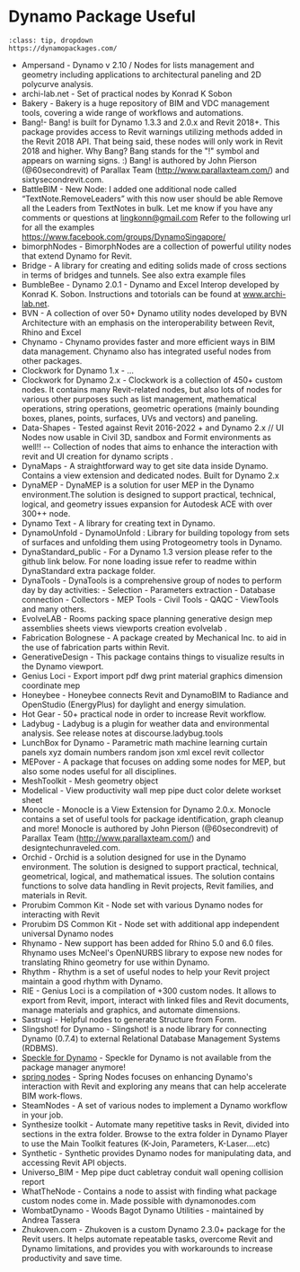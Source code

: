 
# Dynamo Package Useful

```{admonition} Dynamo Package Manager
:class: tip, dropdown
https://dynamopackages.com/
```

- Ampersand - Dynamo v 2.10 / Nodes for lists management and geometry including applications to architectural paneling and 2D polycurve analysis.
- archi-lab.net - Set of practical nodes by Konrad K Sobon
- Bakery - Bakery is a huge repository of BIM and VDC management tools, covering a wide range of workflows and automations. 
- Bang!- Bang! is built for Dynamo 1.3.3 and 2.0.x and Revit 2018+. This package provides access to Revit warnings utilizing methods added in the Revit 2018 API. That being said, these nodes will only work in Revit 2018 and higher. Why Bang? Bang stands for the "!" symbol and appears on warning signs. :) Bang! is authored by John Pierson (@60secondrevit) of Parallax Team (http://www.parallaxteam.com/) and sixtysecondrevit.com. 
- BattleBIM -  New Node: I added one additional node called “TextNote.RemoveLeaders” with this now user should be able Remove all the Leaders from TextNotes in bulk. Let me know if you have any comments or questions at lingkonn@gmail.com Refer to the following url for all the examples https://www.facebook.com/groups/DynamoSingapore/ 
- bimorphNodes - BimorphNodes are a collection of powerful utility nodes that extend Dynamo for Revit.
- Bridge - A library for creating and editing solids made of cross sections in terms of bridges and tunnels. See also extra example files
- BumbleBee - Dynamo 2.0.1 - Dynamo and Excel Interop developed by Konrad K. Sobon. Instructions and totorials can be found at www.archi-lab.net. 
- BVN - A collection of over 50+ Dynamo utility nodes developed by BVN Architecture with an emphasis on the interoperability between Revit, Rhino and Excel
- Chynamo - Chynamo provides faster and more efficient ways in BIM data management. Chynamo also has integrated useful nodes from other packages.
- Clockwork for Dynamo 1.x - ...
- Clockwork for Dynamo 2.x - Clockwork is a collection of 450+ custom nodes. It contains many Revit-related nodes, but also lots of nodes for various other purposes such as list management, mathematical operations, string operations, geometric operations (mainly bounding boxes, planes, points, surfaces, UVs and vectors) and paneling.
- Data-Shapes - Tested against Revit 2016-2022 + and Dynamo 2.x // UI Nodes now usable in Civil 3D, sandbox and Formit environments as well!! -- Collection of nodes that aims to enhance the interaction with revit and UI creation for dynamo scripts .
- DynaMaps - A straightforward way to get site data inside Dynamo. Contains a view extension and dedicated nodes. Built for Dynamo 2.x 
- DynaMEP - DynaMEP is a solution for user MEP in the Dynamo environment.The solution is designed to support practical, technical, logical, and geometry issues expansion for Autodesk ACE with over 300++ node. 
- Dynamo Text - A library for creating text in Dynamo. 
- DynamoUnfold - DynamoUnfold : Library for building topology from sets of surfaces and unfolding them using Protogeometry tools in Dynamo. 
- DynaStandard_public - For a Dynamo 1.3 version please refer to the github link below. For none loading issue refer to readme within DynaStandard extra package folder.
- DynaTools - DynaTools is a comprehensive group of nodes to perform day by day activities: - Selection - Parameters extraction - Database connection - Collectors - MEP Tools - Civil Tools - QAQC - ViewTools and many others. 
- EvolveLAB - Rooms packing space planning generative design mep assemblies sheets views viewports creation evolvelab .
- Fabrication Bolognese - A package created by Mechanical Inc. to aid in the use of fabrication parts within Revit.
- GenerativeDesign - This package contains things to visualize results in the Dynamo viewport. 
- Genius Loci - Export import pdf dwg print material graphics dimension coordinate mep 
- Honeybee - Honeybee connects Revit and DynamoBIM to Radiance and OpenStudio (EnergyPlus) for daylight and energy simulation.
- Hot Gear - 50+ practical node in order to increase Revit workflow. 
- Ladybug - Ladybug is a plugin for weather data and environmental analysis. See release notes at discourse.ladybug.tools 
- LunchBox for Dynamo - Parametric math machine learning curtain panels xyz domain numbers random json xml excel revit collector 
- MEPover - A package that focuses on adding some nodes for MEP, but also some nodes useful for all disciplines. 
- MeshToolkit - Mesh geometry object 
- Modelical - View productivity wall mep pipe duct color delete workset sheet 
- Monocle - Monocle is a View Extension for Dynamo 2.0.x. Monocle contains a set of useful tools for package identification, graph cleanup and more! Monocle is authored by John Pierson (@60secondrevit) of Parallax Team (http://www.parallaxteam.com/) and designtechunraveled.com. 
- Orchid - Orchid is a solution designed for use in the Dynamo environment. The solution is designed to support practical, technical, geometrical, logical, and mathematical issues. The solution contains functions to solve data handling in Revit projects, Revit families, and materials in Revit. 
- Prorubim Common Kit - Node set with various Dynamo nodes for interacting with Revit 
- Prorubim DS Common Kit - Node set with additional app independent universal Dynamo nodes 
- Rhynamo - New support has been added for Rhino 5.0 and 6.0 files. Rhynamo uses McNeel's OpenNURBS library to expose new nodes for translating Rhino geometry for use within Dynamo. 
- Rhythm - Rhythm is a set of useful nodes to help your Revit project maintain a good rhythm with Dynamo. 
- RIE - Genius Loci is a compilation of +300 custom nodes. It allows to export from Revit, import, interact with linked files and Revit documents, manage materials and graphics, and automate dimensions. 
- Sastrugi - Helpful nodes to generate Structure from Form. 
- Slingshot! for Dynamo - Slingshot! is a node library for connecting Dynamo (0.7.4) to external Relational Database Management Systems (RDBMS).
- [Speckle for Dynamo](https://speckle.guide/user/dynamo.html) - Speckle for Dynamo is not available from the package manager anymore! 
- [spring nodes](https://github.com/dimven/SpringNodes) - Spring Nodes focuses on enhancing Dynamo's interaction with Revit and exploring any means that can help accelerate BIM work-flows.
- SteamNodes - A set of various nodes to implement a Dynamo workflow in your job.
- Synthesize toolkit - Automate many repetitive tasks in Revit, divided into sections in the extra folder. Browse to the extra folder in Dynamo Player to use the Main Toolkit features (K-Join, Parameters, K-Laser....etc) 
- Synthetic - Synthetic provides Dynamo nodes for manipulating data, and accessing Revit API objects.
- Universo_BIM - Mep pipe duct cabletray conduit wall opening collision report 
- WhatTheNode - Contains a node to assist with finding what package custom nodes come in. Made possible with dynamonodes.com 
- WombatDynamo - Woods Bagot Dynamo Utilities - maintained by Andrea Tassera 
- Zhukoven.com - Zhukoven is a custom Dynamo 2.3.0+ package for the Revit users. It helps automate repeatable tasks, overcome Revit and Dynamo limitations, and provides you with workarounds to increase productivity and save time. 
